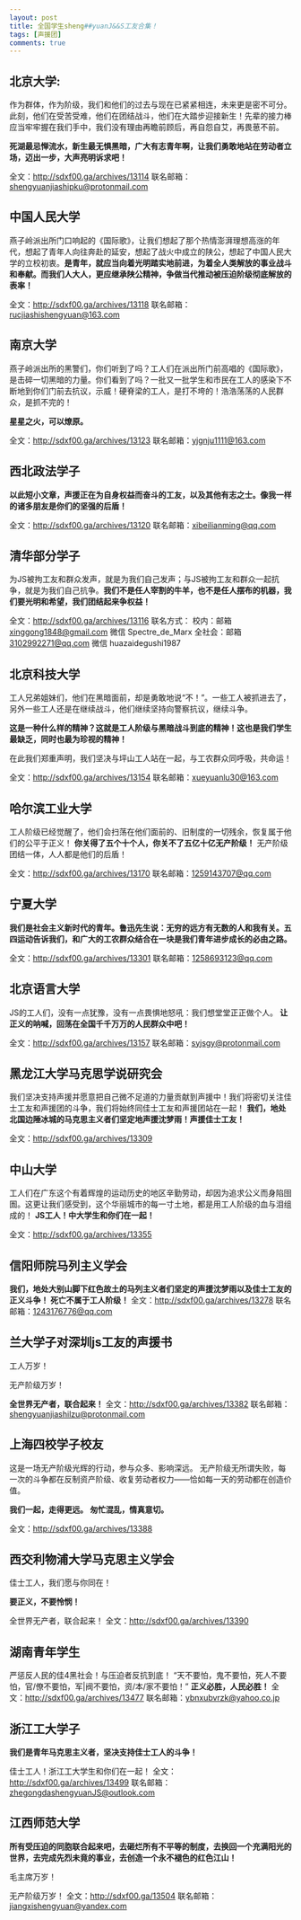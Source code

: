 ```yaml
---
layout: post
title: 全国学生sheng##yuanJ&&S工友合集！
tags: [声援团]
comments: true
---
```


北京大学:
-----

作为群体，作为阶级，我们和他们的过去与现在已紧紧相连，未来更是密不可分。此刻，他们在受苦受难，他们在团结战斗，他们在大踏步迎接新生！先辈的接力棒应当牢牢握在我们手中，我们没有理由再瞻前顾后，再自怨自艾，再畏葸不前。

**死湖最忌惮流水，新生最无惧黑暗，广大有志青年啊，让我们勇敢地站在劳动者立场，迈出一步，大声亮明诉求吧！**

全文：<a href='http://sdxf00.ga/archives/13114'>http://sdxf00.ga/archives/13114</a>
联名邮箱：shengyuanjiashipku@protonmail.com

中国人民大学
------

燕子岭派出所门口响起的《国际歌》，让我们想起了那个热情澎湃理想高涨的年代，想起了青年人向往奔赴的延安，想起了战火中成立的陕公，想起了中国人民大学的立校初衷。**是青年，就应当向着光明踏实地前进，为着全人类解放的事业战斗和奉献。而我们人大人，更应继承陕公精神，争做当代推动被压迫阶级彻底解放的表率！**

全文：<a href='http://sdxf00.ga/archives/13118'>http://sdxf00.ga/archives/13118</a>
联名邮箱：rucjiashishengyuan@163.com

南京大学
----

燕子岭派出所的黑警们，你们听到了吗？工人们在派出所门前高唱的《国际歌》，是击碎一切黑暗的力量。你们看到了吗？一批又一批学生和市民在工人的感染下不断地到你们门前去抗议，示威！硬脊梁的工人，是打不垮的！浩浩荡荡的人民群众，是抓不完的！

**星星之火，可以燎原。**


全文：<a href='http://sdxf00.ga/archives/13123'>http://sdxf00.ga/archives/13123</a>
联名邮箱：yjgnju1111@163.com

西北政法学子
------

**以此短小文章，声援正在为自身权益而奋斗的工友，以及其他有志之士。像我一样的诸多朋友是你们的坚强的后盾！**

全文：<a href='http://sdxf00.ga/archives/13120'>http://sdxf00.ga/archives/13120</a>
联名邮箱：xibeilianming@qq.com

清华部分学子
----

为JS被拘工友和群众发声，就是为我们自己发声；与JS被拘工友和群众一起抗争，就是为我们自己抗争。**我们不是任人宰割的牛羊，也不是任人摆布的机器，我们要光明和希望，我们团结起来争权益！**

全文：<a href='http://sdxf00.ga/archives/13116'>http://sdxf00.ga/archives/13116</a>
联名方式：
    校内：邮箱 xinggong1848@gmail.com 微信 Spectre_de_Marx
    全社会：邮箱 3102992271@qq.com 微信 huazaidegushi1987

北京科技大学
------

工人兄弟姐妹们，他们在黑暗面前，却是勇敢地说“不！”。一些工人被抓进去了，另外一些工人还是在继续战斗，他们继续坚持向警察抗议，继续斗争。

**这是一种什么样的精神？这就是工人阶级与黑暗战斗到底的精神！这也是我们学生最缺乏，同时也最为珍视的精神！**


在此我们郑重声明，我们坚决与坪山工人站在一起，与工农群众同呼吸，共命运！

全文：<a href='http://sdxf00.ga/archives/13154'>http://sdxf00.ga/archives/13154</a>
联名邮箱：xueyuanlu30@163.com

哈尔滨工业大学
-------

工人阶级已经觉醒了，他们会扫荡在他们面前的、旧制度的一切残余，恢复属于他们的公平于正义！
**你关得了五个十个人，你关不了五亿十亿无产阶级！**
无产阶级团结一体，人人都是他们的后盾！

全文：<a href='http://sdxf00.ga/archives/13170'>http://sdxf00.ga/archives/13170</a>
联名邮箱：1259143707@qq.com

宁夏大学
----

**我们是社会主义新时代的青年。鲁迅先生说：无穷的远方有无数的人和我有关。五四运动告诉我们，和广大的工农群众结合在一块是我们青年进步成长的必由之路。**

全文：<a href='http://sdxf00.ga/archives/13301'>http://sdxf00.ga/archives/13301</a>
联名邮箱：1258693123@qq.com

北京语言大学
------

JS的工人们，没有一点犹豫，没有一点畏惧地怒吼：我们想堂堂正正做个人。
**让正义的呐喊，回荡在全国千千万万的人民群众中吧！**

全文：<a href='http://sdxf00.ga/archives/13157'>http://sdxf00.ga/archives/13157</a>
联名邮箱：syjsgy@protonmail.com

黑龙江大学马克思学说研究会
-------------

我们坚决支持声援并愿意把自己微不足道的力量贡献到声援中！我们将密切关注佳士工友和声援团的斗争，我们将始终同佳士工友和声援团站在一起！
**我们，地处北国边陲冰城的马克思主义者们坚定地声援沈梦雨！声援佳士工友！**

全文：<a href='http://sdxf00.ga/archives/13309'>http://sdxf00.ga/archives/13309</a>

中山大学
----

工人们在广东这个有着辉煌的运动历史的地区辛勤劳动，却因为追求公义而身陷囹圄。这更让我们感受到，这个华丽城市的每一寸土地，都是用工人阶级的血与泪组成的！
**JS工人！中大学生和你们在一起！**

全文：<a href='http://sdxf00.ga/archives/13355'>http://sdxf00.ga/archives/13355</a>

信阳师院马列主义学会
----------

**我们，地处大别山脚下红色故土的马列主义者们坚定的声援沈梦雨以及佳士工友的正义斗争！
死亡不属于工人阶级！**
全文：<a href='http://sdxf00.ga/archives/13278'>http://sdxf00.ga/archives/13278</a>
联名邮箱：1243176776@qq.com

兰大学子对深圳js工友的声援书
---------------

工人万岁！

无产阶级万岁！

**全世界无产者，联合起来！**
全文：<a href='http://sdxf00.ga/archives/13382'>http://sdxf00.ga/archives/13382</a>
联名邮箱：shengyuanjiashilzu@protonmail.com

上海四校学子校友
--------

这是一场无产阶级光辉的行动，参与众多、影响深远。
无产阶级无所谓失败，每一次的斗争都在反制资产阶级、收复劳动者权力——恰如每一天的劳动都在创造价值。

**我们一起，走得更远。**
**匆忙混乱，情真意切。**

全文：<a href='http://sdxf00.ga/archives/13388'>http://sdxf00.ga/archives/13388</a>

西交利物浦大学马克思主义学会
--------------

佳士工人，我们愿与你同在！

**要正义，不要怜悯！**

全世界无产者，联合起来！
全文：<a href='http://sdxf00.ga/archives/13390'>http://sdxf00.ga/archives/13390</a>

湖南青年学生
------

严惩反人民的佳4黑社会！与压迫者反抗到底！
“天不要怕，鬼不要怕，死人不要怕，官/僚不要怕，军|阀不要怕，资/本/家不要怕！”
**正义必胜，人民必胜！**
全文：<a href='http://sdxf00.ga/archives/13477'>http://sdxf00.ga/archives/13477</a>
联名邮箱：ybnxubvrzk@yahoo.co.jp

浙江工大学子
------

**我们是青年马克思主义者，坚决支持佳士工人的斗争！**

佳士工人！浙江工大学生和你们在一起！
全文：<a href='http://sdxf00.ga/archives/13499'>http://sdxf00.ga/archives/13499</a>
联名邮箱：zhegongdashengyuanJS@outlook.com

江西师范大学
------

**所有受压迫的同胞联合起来吧，去砸烂所有不平等的制度，去换回一个充满阳光的世界，去完成先烈未竟的事业，去创造一个永不褪色的红色江山！**

毛主席万岁！

无产阶级万岁！
全文：<a href='http://sdxf00.ga/13504'>http://sdxf00.ga/13504</a>
联名邮箱：jiangxishengyuan@yandex.com
